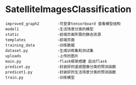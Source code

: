 # SatelliteImagesClassification
    improved_graph2        -可登录tensorboard 查看模型结构
    model1                 -生活场景分类的模型
    static                 -前端页面所需的静态资源
    templates              -前端页面
    training_data          -训练数据
    dataset.py             -生成训练集和测试集
    uploads                -上传的图片
    main.py                -flask框架搭建 启动flask
    predicet.py            -封装好的遥感图像分类的预测函数
    predicet1.py           -封装好的生活场景分类的预测函数
    train.py               -训练模型
 
